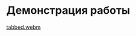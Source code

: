 # Демонстрация работы

[tabbed.webm](https://github.com/Yuri-ga1/TabbedActivity/assets/108506309/686bda50-30d9-4174-b209-7de7f574e8f6)